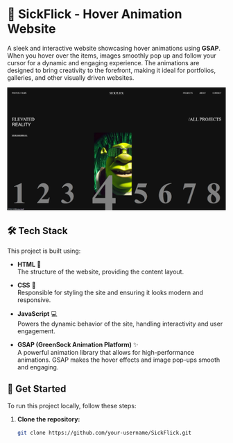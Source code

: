 # 🚁 SickFlick - Hover Animation Website

A sleek and interactive website showcasing hover animations using **GSAP**. When you hover over the items, images smoothly pop up and follow your cursor for a dynamic and engaging experience. The animations are designed to bring creativity to the forefront, making it ideal for portfolios, galleries, and other visually driven websites.

![Preview](./images/preview.png)

## 🛠 Tech Stack

This project is built using:

- **HTML** 📝  
  The structure of the website, providing the content layout.
  
- **CSS** 🎨  
  Responsible for styling the site and ensuring it looks modern and responsive.
  
- **JavaScript** 💻  
  Powers the dynamic behavior of the site, handling interactivity and user engagement.
  
- **GSAP (GreenSock Animation Platform)** ✨  
  A powerful animation library that allows for high-performance animations. GSAP makes the hover effects and image pop-ups smooth and engaging.


## 🚀 Get Started

To run this project locally, follow these steps:

1. **Clone the repository:**
   ```bash
   git clone https://github.com/your-username/SickFlick.git

